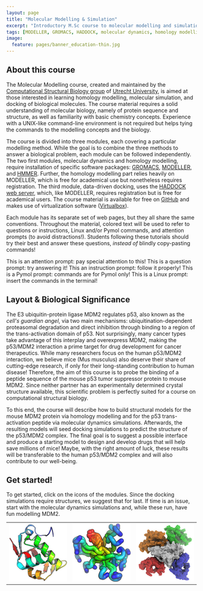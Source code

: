 ```yaml
---
layout: page
title: "Molecular Modelling & Simulation"
excerpt: "Introductory M.Sc course to molecular modelling and simulation"
tags: [MODELLER, GROMACS, HADDOCK, molecular dynamics, homology modelling, docking, p53, MDM2]
image:
  feature: pages/banner_education-thin.jpg
---
```


## About this course
The Molecular Modelling course, created and maintained by the [Computational Structural Biology group](http://bonvinlab.org) of [Utrecht University](http://www.uu.nl), is aimed at those interested in learning homology modelling, molecular simulation, and docking of biological molecules. The course material requires a solid understanding of molecular biology, namely of protein sequence and structure, as well as familiarity with basic chemistry concepts. Experience with a UNIX-like command-line environment is not required but helps tying the commands to the modelling concepts and the biology.

The course is divided into three modules, each covering a particular modelling method. While the goal is to combine the three methods to answer a biological problem, each module can be followed independently. The two first modules, molecular dynamics and homology modelling, require installation of specific software packages: [GROMACS](http://www.gromacs.org), [MODELLER](https://salilab.org/modeller), and [HMMER](http://hmmer.janelia.org). Further, the homology modelling part relies heavily on MODELLER, which is free for academical use but nonetheless requires registration. The third module, data-driven docking, uses the [HADDOCK web server](http://haddocking.org), which, like MODELLER, requires registration but is free for academical users. The course material is available for free on [GitHub](http://github.com/haddocking/molmod) and makes use of virtualization software ([Virtualbox](http://virtualbox.org)).

Each module has its separate set of web pages, but they all share the same conventions. Throughout the material, colored text will be used to refer to questions or instructions, Linux and/or Pymol commands, and attention prompts (to avoid distractions!). Students following these tutorials should try their best and answer these questions, _instead of_ blindly copy-pasting commands!

<a class="prompt prompt-attention">This is an attention prompt: pay special attention to this!</a>
<a class="prompt prompt-question">This is a question prompt: try answering it!</a>
<a class="prompt prompt-info">This an instruction prompt: follow it properly!</a>
<a class="prompt prompt-pymol">This is a Pymol prompt: commands are for Pymol only!</a>
<a class="prompt prompt-cmd">This is a Linux prompt: insert the commands in the terminal!</a>

## Layout & Biological Significance
The E3 ubiquitin-protein ligase MDM2 regulates p53, also known as the _cell's guardian angel_, via two main mechanisms: ubiquitination-dependent proteasomal degradation and direct inhibition through binding to a region of the trans-activation domain of p53. Not surprisingly, many cancer types take advantage of this interplay and overexpress MDM2, making the p53/MDM2 interaction a prime target for drug development for cancer therapeutics. While many researchers focus on the human p53/MDM2 interaction, we believe mice (Mus musculus) also deserve their share of cutting-edge research, if only for their long-standing contribution to human disease! Therefore, the aim of this course is to probe the binding of a peptide sequence of the mouse p53 tumor suppressor protein to mouse MDM2. Since neither partner has an experimentally determined crystal structure available, this scientific problem is perfectly suited for a course on computational structural biology.

To this end, the course will describe how to build structural models for the mouse MDM2 protein via homology modelling and for the p53 trans-activation peptide via molecular dynamics simulations. Afterwards, the resulting models will seed docking simulations to predict the structure of the p53/MDM2 complex. The final goal is to suggest a possible interface and produce a starting model to design and develop drugs that will help save millions of mice! Maybe, with the right amount of luck, these results will be transferable to the human p53/MDM2 complex and will also contribute to our well-being.

## Get started!
To get started, click on the icons of the modules. Since the docking simulations require structures, we suggest that for last. If time is an issue, start with the molecular dynamics simulations and, while these run, have fun modelling MDM2.

<table class="three-col-table">
  <tr>
    <td>
      <a href="{{site.url}}/education/molmod/modelling.html"
         alt="Structure prediction of the mouse MDM2 protein using HMMER & MODELLER"
         title="Structure prediction of the mouse MDM2 protein using HMMER & MODELLER">
         <img src="/images/molmod/hm_protein.jpg" class="col-table">
      </a>
    </td>
    <td>
      <a href="{{site.url}}/education/molmod/simulation.html"
         alt="Molecular dynamics simulation of a mouse p53 peptide fragment using GROMACS."
         title="Molecular dynamics simulation of a mouse p53 peptide fragment using GROMACS.">
         <img src="/images/molmod/md_ensemble.jpg" class="col-table">
      </a>
    </td>
    <td>
      <a href="{{site.url}}/education/molmod/docking.html"
         alt="Data-driven structure prediction of the mouse MDM2/p53 complex using HADDOCK."
         title="Data-driven structure prediction of the mouse MDM2/p53 complex using HADDOCK.">
         <img src="/images/molmod/protein_cmplx.jpg" class="col-table">
      </a>
    </td>
  </tr>
</table>
